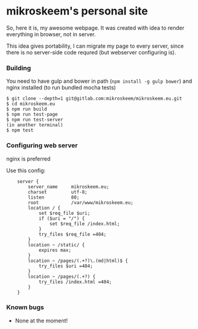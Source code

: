 # mikroskeem's personal site

So, here it is, my awesome webpage. It was created with idea to render everything in browser, not in server.

This idea gives portability, I can migrate my page to every server, since there is no server-side code requred (but webserver configuring is).

### Building
You need to have gulp and bower in path (`npm install -g gulp bower`) and nginx installed (to run bundled mocha tests)

```
$ git clone --depth=1 git@gitlab.com:mikroskeem/mikroskeem.eu.git
$ cd mikroskeem.eu
$ npm run build
$ npm run test-page
$ npm run test-server
(in another terminal)
$ npm test
```

### Configuring web server
nginx is preferred

Use this config:
```
    server {
        server_name     mikroskeem.eu;
        charset         utf-8;
        listen          80;
        root            /var/www/mikroskeem.eu;
        location / {
            set $req_file $uri;
            if ($uri = "/") {
                set $req_file /index.html;
            }
            try_files $req_file =404;
        }
        location ~ /static/ {
            expires max; 
        }
        location ~ /pages/(.+?)\.(md|html)$ {
            try_files $uri =404;
        }
        location ~ /pages/(.+?) {
            try_files /index.html =404;
        }
    }
```

### Known bugs
- None at the moment!
